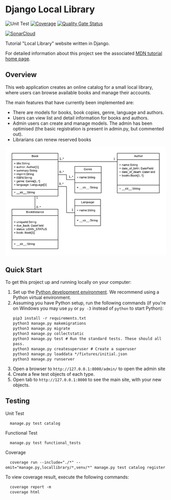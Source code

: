 # Django Local Library

![Unit Test](https://github.com/PMPL-Arieken/django-locallibrary-tutorial/workflows/Unit%20Test/badge.svg)
[![Coverage](https://codecov.io/github/PMPL-Arieken/django-locallibrary-tutorial/coverage.svg)](https://codecov.io/github/PMPL-Arieken/django-locallibrary-tutorial)
[![Quality Gate Status](https://sonarcloud.io/api/project_badges/measure?project=PMPL-Arieken_django-locallibrary-tutorial&metric=alert_status)](https://sonarcloud.io/dashboard?id=PMPL-Arieken_django-locallibrary-tutorial)

[![SonarCloud](https://sonarcloud.io/images/project_badges/sonarcloud-white.svg)](https://sonarcloud.io/dashboard?id=PMPL-Arieken_django-locallibrary-tutorial)


Tutorial "Local Library" website written in Django.

For detailed information about this project see the associated [MDN tutorial home page](https://developer.mozilla.org/en-US/docs/Learn/Server-side/Django/Tutorial_local_library_website).

## Overview

This web application creates an online catalog for a small local library, where users can browse available books and manage their accounts.

The main features that have currently been implemented are:

* There are models for books, book copies, genre, language and authors.
* Users can view list and detail information for books and authors.
* Admin users can create and manage models. The admin has been optimised (the basic registration is present in admin.py, but commented out).
* Librarians can renew reserved books

![Local Library Model](https://raw.githubusercontent.com/mdn/django-locallibrary-tutorial/master/catalog/static/images/local_library_model_uml.png)


## Quick Start

To get this project up and running locally on your computer:
1. Set up the [Python development environment](https://developer.mozilla.org/en-US/docs/Learn/Server-side/Django/development_environment).
   We recommend using a Python virtual environment.
1. Assuming you have Python setup, run the following commands (if you're on Windows you may use `py` or `py -3` instead of `python` to start Python):
   ```
   pip3 install -r requirements.txt
   python3 manage.py makemigrations
   python3 manage.py migrate
   python3 manage.py collectstatic
   python3 manage.py test # Run the standard tests. These should all pass.
   python3 manage.py createsuperuser # Create a superuser
   python3 manage.py loaddata */fixtures/initial.json
   python3 manage.py runserver
   ```
1. Open a browser to `http://127.0.0.1:8000/admin/` to open the admin site
1. Create a few test objects of each type.
1. Open tab to `http://127.0.0.1:8000` to see the main site, with your new objects.

## Testing
Unit Test

      manage.py test catalog

Functional Test

      manage.py test functional_tests

Coverage

      coverage run --include="./*" --omit="manage.py,locallibrary/*,venv/*" manage.py test catalog register

To view coverage result, execute the following commands:

      coverage report -m
      coverage html

